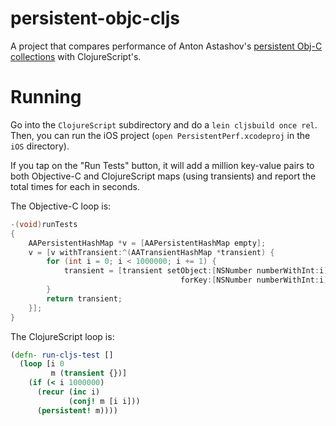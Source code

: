 persistent-objc-cljs
====================

A project that compares performance of Anton Astashov's [persistent Obj-C collections](https://github.com/astashov/persistent.objc) with ClojureScript's.

Running
=======

Go into the `ClojureScript` subdirectory and do a `lein cljsbuild once rel`. Then, you can run the iOS project (`open PersistentPerf.xcodeproj` in the `iOS` directory). 

If you tap on the "Run Tests" button, it will add a million key-value pairs to both Objective-C and ClojureScript maps (using transients) and report the total times for each in seconds.

The Objective-C loop is:

```objective-c
-(void)runTests
{
    AAPersistentHashMap *v = [AAPersistentHashMap empty];
    v = [v withTransient:^(AATransientHashMap *transient) {
        for (int i = 0; i < 1000000; i += 1) {
            transient = [transient setObject:[NSNumber numberWithInt:i] 
                                      forKey:[NSNumber numberWithInt:i]];
        }
        return transient;
    }];
}
```

The ClojureScript loop is:

```clojure
(defn- run-cljs-test []
  (loop [i 0
         m (transient {})]
    (if (< i 1000000)
      (recur (inc i)
             (conj! m [i i]))
      (persistent! m))))
```
